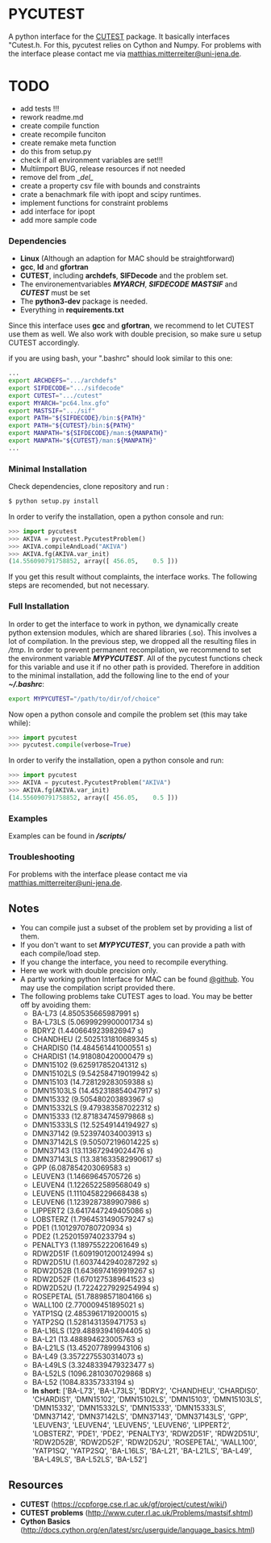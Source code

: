 # PYCUTEST #
A python interface for the [CUTEST](https://ccpforge.cse.rl.ac.uk/gf/project/cutest/wiki/) package. It basically interfaces "Cutest.h. For this, pycutest relies on Cython and Numpy. For problems with the interface please contact me via matthias.mitterreiter@uni-jena.de.

# TODO
- add tests !!!
- rework readme.md
- create compile function
- create recompile funciton
- create remake meta function
- do this from setup.py
- check if all environment variables are set!!!
- Multiimport BUG, release resources if not needed 
- remove del from \__del\__
- create a property csv file with bounds and constraints
- crate a benachmark file with ipopt and scipy runtimes.
- implement functions for constraint problems
- add interface for ipopt
- add more sample code

### Dependencies
- **Linux** (Although an adaption for MAC should be straightforward)
- **gcc**, **ld** and **gfortran**
- **CUTEST**, including **archdefs**, **SIFDecode** and the problem set.
- The environementvariables **_MYARCH_**, **_SIFDECODE_** **_MASTSIF_** and **_CUTEST_** must be set
- The **python3-dev** package is needed.
- Everything in **requirements.txt**

Since this interface uses **gcc** and **gfortran**, we recommend to let CUTEST use them as well. We also work with double precision, so make sure u setup CUTEST accordingly.

if you are using bash, your ".bashrc" should look similar to this one:

```sh
...
export ARCHDEFS=".../archdefs"
export SIFDECODE=".../sifdecode"
export CUTEST=".../cutest"
export MYARCH="pc64.lnx.gfo"
export MASTSIF=".../sif" 
export PATH="${SIFDECODE}/bin:${PATH}"
export PATH="${CUTEST}/bin:${PATH}"
export MANPATH="${SIFDECODE}/man:${MANPATH}"
export MANPATH="${CUTEST}/man:${MANPATH}"
...
```

### Minimal Installation
Check dependencies, clone repository and run :
``` sh
$ python setup.py install
```
In order to verify the installation, open a python console and run:
``` python
>>> import pycutest
>>> AKIVA = pycutest.PycutestProblem()
>>> AKIVA.compileAndLoad("AKIVA")
>>> AKIVA.fg(AKIVA.var_init)
(14.556090791758852, array([ 456.05,    0.5 ]))
```
If you get this result without complaints, the interface works. The following steps are recomended, but not necessary.

### Full Installation
In order to get the interface to work in python, we dynamically create python extension modules, which are shared libraries (.so). This involves a lot of compilation. In the previous step, we dropped all the resulting files in _/tmp_. In order to prevent permanent recompilation, we recommend to set the environment variable **_MYPYCUTEST_**. All of the pycutest functions check for this variable and use it if no other path is provided. Therefore in addition to the minimal installation, add the following line to the end of your **_~/.bashrc_**:

```sh
export MYPYCUTEST="/path/to/dir/of/choice"
```
Now open a python console and compile the problem set (this may take while):
``` python
>>> import pycutest
>>> pycutest.compile(verbose=True)
```
In order to verify the installation, open a python console and run:
``` python
>>> import pycutest
>>> AKIVA = pycutest.PycutestProblem("AKIVA")
>>> AKIVA.fg(AKIVA.var_init)
(14.556090791758852, array([ 456.05,    0.5 ]))
```

### Examples

Examples can be found in **_/scripts/_**

### Troubleshooting
For problems with the interface please contact me via matthias.mitterreiter@uni-jena.de.

## Notes
- You can compile just a subset of the problem set by providing a list of them.
- If you don't want to set **_MYPYCUTEST_**, you can provide a path with each compile/load step.
- If you change the interface, you need to recompile everything.
- Here we work with double precision only.
- A partly working python Interface for MAC can be found [@github](https://github.com/kenjydem/CUTEST.py). You may use the compilation script provided there.
- The following problems take CUTEST ages to load. You may be better off by avoiding them:
    - BA-L73 (4.850535665987991 s)
    - BA-L73LS (5.0699929900001734 s)
    - BDRY2 (1.4406649239826947 s)
    - CHANDHEU (2.5025131810689345 s)
    - CHARDIS0 (14.484561441000551 s)
    - CHARDIS1 (14.918080420000479 s)
    - DMN15102 (9.625917852041312 s)
    - DMN15102LS (9.542584719019942 s)
    - DMN15103 (14.728129283059388 s)
    - DMN15103LS (14.452318854047917 s)
    - DMN15332 (9.505480203893967 s)
    - DMN15332LS (9.479383587022312 s)
    - DMN15333 (12.871834745979868 s)
    - DMN15333LS (12.52549144194927 s)
    - DMN37142 (9.523974034003913 s)
    - DMN37142LS (9.505072196014225 s)
    - DMN37143 (13.113672949024476 s)
    - DMN37143LS (13.381633582990617 s)
    - GPP (6.087854203069583 s)
    - LEUVEN3 (1.14669645705726 s)
    - LEUVEN4 (1.1226522589568049 s)
    - LEUVEN5 (1.1110458229668438 s)
    - LEUVEN6 (1.1239287389907986 s)
    - LIPPERT2 (3.6417447249405086 s)
    - LOBSTERZ (1.7964531490579247 s)
    - PDE1 (1.1012970780720934 s)
    - PDE2 (1.2520159740233794 s)
    - PENALTY3 (1.189755222061649 s)
    - RDW2D51F (1.6091901200124994 s)
    - RDW2D51U (1.6037442940287292 s)
    - RDW2D52B (1.6436974169919267 s)
    - RDW2D52F (1.6701275389641523 s)
    - RDW2D52U (1.7224227929254994 s)
    - ROSEPETAL (51.78898571804166 s)
    - WALL100 (2.770009451895021 s)
    - YATP1SQ (2.4853961719200015 s)
    - YATP2SQ (1.5281431359471753 s)
    - BA-L16LS (129.48893941694405 s)
    - BA-L21 (13.488894623005763 s)
    - BA-L21LS (13.452077899943106 s)
    - BA-L49 (3.3572275530314073 s)
    - BA-L49LS (3.3248339479323477 s)
    - BA-L52LS (1096.2810307029868 s)
    - BA-L52 (1084.83357333194 s)
    - **In short**: ['BA-L73', 'BA-L73LS', 'BDRY2', 'CHANDHEU', 'CHARDIS0', 'CHARDIS1', 'DMN15102', 'DMN15102LS', 'DMN15103', 'DMN15103LS', 'DMN15332', 'DMN15332LS', 'DMN15333', 'DMN15333LS', 'DMN37142', 'DMN37142LS', 'DMN37143', 'DMN37143LS', 'GPP', 'LEUVEN3', 'LEUVEN4', 'LEUVEN5', 'LEUVEN6', 'LIPPERT2', 'LOBSTERZ', 'PDE1', 'PDE2', 'PENALTY3', 'RDW2D51F', 'RDW2D51U', 'RDW2D52B', 'RDW2D52F', 'RDW2D52U', 'ROSEPETAL', 'WALL100', 'YATP1SQ', 'YATP2SQ', 'BA-L16LS', 'BA-L21', 'BA-L21LS', 'BA-L49', 'BA-L49LS', 'BA-L52LS', 'BA-L52']

## Resources
- **CUTEST** (https://ccpforge.cse.rl.ac.uk/gf/project/cutest/wiki/)
- **CUTEST problems** (http://www.cuter.rl.ac.uk/Problems/mastsif.shtml)
- **Cython Basics** (http://docs.cython.org/en/latest/src/userguide/language_basics.html)